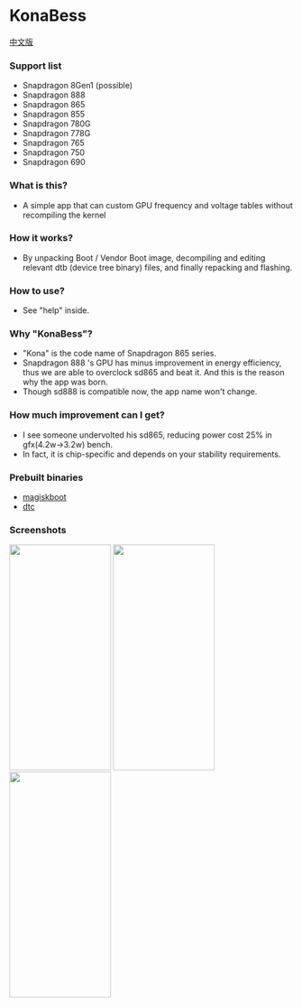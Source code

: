 # KonaBess

[中文版](https://github.com/xzr467706992/KonaBess/blob/master/README_zh-CN.md)
### Support list
* Snapdragon 8Gen1 (possible)
* Snapdragon 888
* Snapdragon 865
* Snapdragon 855
* Snapdragon 780G
* Snapdragon 778G
* Snapdragon 765
* Snapdragon 750
* Snapdragon 690

### What is this?

- A simple app that can custom GPU frequency and voltage tables without recompiling the kernel

### How it works?

- By unpacking Boot / Vendor Boot image, decompiling and editing relevant dtb (device tree binary) files, and finally repacking and flashing.

### How to use?

- See "help" inside.

### Why "KonaBess"?

- "Kona" is the code name of Snapdragon 865 series.
- Snapdragon 888 's GPU has minus improvement in energy efficiency, thus we are able to overclock sd865 and beat it. And this is the reason why the app was born.
- Though sd888 is compatible now, the app name won't change.

### How much improvement can I get?

- I see someone undervolted his sd865, reducing power cost 25% in gfx(4.2w->3.2w) bench.
- In fact, it is chip-specific and depends on your stability requirements.

### Prebuilt binaries

- [magiskboot](https://github.com/topjohnwu/Magisk)
- [dtc](https://github.com/xzr467706992/dtc-aosp/tree/standalone)

### Screenshots
<img src="https://raw.githubusercontent.com/xzr467706992/KonaBess/master/screenshots/ss1.jpg" width="180" height="400" /> <img src="https://raw.githubusercontent.com/xzr467706992/KonaBess/master/screenshots/ss2.jpg" width="180" height="400" /> <img src="https://raw.githubusercontent.com/xzr467706992/KonaBess/master/screenshots/ss3.jpg" width="180" height="400" /> 
